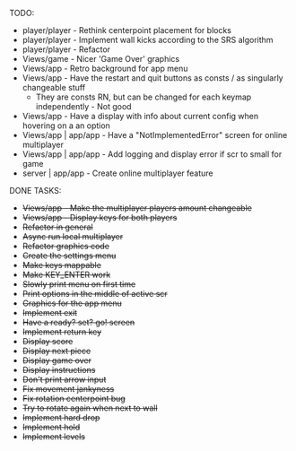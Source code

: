 TODO:
* player/player - Rethink centerpoint placement for blocks
* player/player - Implement wall kicks according to the SRS algorithm
* player/player - Refactor
* Views/game - Nicer 'Game Over' graphics
* Views/app - Retro background for app menu
* Views/app - Have the restart and quit buttons as consts / as singularly changeable stuff
    * They are consts RN, but can be changed for each keymap independently - Not good
* Views/app - Have a display with info about current config when hovering on a an option
* Views/app | app/app - Have a "NotImplementedError" screen for online multiplayer
* Views/app | app/app - Add logging and display error if scr to small for game
* server | app/app - Create online multiplayer feature


DONE TASKS:
* ~~Views/app - Make the multiplayer players amount changeable~~
* ~~Views/app - Display keys for both players~~
* ~~Refactor in general~~
* ~~Async run local multiplayer~~
* ~~Refactor graphics code~~
* ~~Create the settings menu~~
* ~~Make keys mappable~~
* ~~Make KEY_ENTER work~~
* ~~Slowly print menu on first time~~
* ~~Print options in the middle of active scr~~
* ~~Graphics for the app menu~~
* ~~Implement exit~~
* ~~Have a ready? set? go! screen~~
* ~~Implement return key~~
* ~~Display score~~
* ~~Display next piece~~
* ~~Display game over~~
* ~~Display instructions~~
* ~~Don't print arrow input~~
* ~~Fix movement jankyness~~
* ~~Fix rotation centerpoint bug~~
* ~~Try to rotate again when next to wall~~
* ~~Implement hard drop~~
* ~~Implement hold~~
* ~~Implement levels~~
